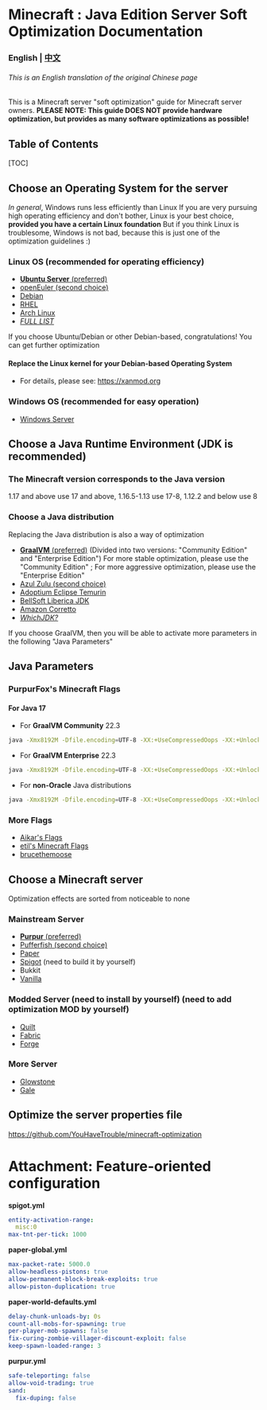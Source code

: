 # Minecraft : Java Edition   Server Soft Optimization Documentation
### English | [中文](https://github.com/purpurFox/mcje-sso-doc/blob/main/README_CHS.md)

###### *This is an English translation of the original Chinese page*


This is a Minecraft server "soft optimization" guide for Minecraft server owners. **PLEASE NOTE: This guide DOES NOT provide hardware optimization, but provides as many software optimizations as possible!**

## Table of Contents
[TOC]


## Choose an Operating System for the server
*In general*, Windows runs less efficiently than Linux
If you are very pursuing high operating efficiency and don't bother, Linux is your best choice, **provided you have a certain Linux foundation**
But if you think Linux is troublesome, Windows is not bad, because this is just one of the optimization guidelines :)

### Linux OS (recommended for operating efficiency)
- [**Ubuntu Server** (preferred)](https://ubuntu.com/download/server)
- [openEuler (second choice)](https://www.openeuler.org/en/download)
- [Debian](https://www.debian.org/download)
- [RHEL](https://www.redhat.com/en/technologies/linux-platforms/enterprise-linux)
- [Arch Linux](https://archlinux.org/download)
- [*FULL LIST*](https://en.wikipedia.org/wiki/List_of_Linux_distributions)

If you choose Ubuntu/Debian or other Debian-based, congratulations! You can get further optimization
#### Replace the Linux kernel for your Debian-based Operating System
- For details, please see: https://xanmod.org

### Windows OS (recommended for easy operation)
- [Windows Server](https://www.microsoft.com/en-gb/windows-server)


## Choose a Java Runtime Environment (JDK is recommended)

### The Minecraft version corresponds to the Java version
1.17 and above use 17 and above, 1.16.5-1.13 use 17-8, 1.12.2 and below use 8

### Choose a Java distribution
Replacing the Java distribution is also a way of optimization

- [**GraalVM** (preferred)](https://www.graalvm.org/downloads) (Divided into two versions: "Community Edition" and "Enterprise Edition")
For more stable optimization, please use the "Community Edition" ; For more aggressive optimization, please use the "Enterprise Edition"
- [Azul Zulu (second choice)](https://www.azul.com/downloads)
- [Adoptium Eclipse Temurin](https://adoptium.net/temurin/releases)
- [BellSoft Liberica JDK](https://bell-sw.com/pages/downloads)
- [Amazon Corretto](https://aws.amazon.com/en/corretto)
- [*WhichJDK?*](https://whichjdk.com)

If you choose GraalVM, then you will be able to activate more parameters in the following "Java Parameters"


## Java Parameters

### PurpurFox's Minecraft Flags

#### For Java 17
- For **GraalVM Community** 22.3
```bash
java -Xmx8192M -Dfile.encoding=UTF-8 -XX:+UseCompressedOops -XX:+UnlockExperimentalVMOptions -XX:+UnlockDiagnosticVMOptions -XX:+UseXMMForArrayCopy -XX:-DontCompileHugeMethods -XX:+PerfDisableSharedMem -XX:+DisableExplicitGC -XX:+AlwaysActAsServerClassMachine -XX:+ParallelRefProcEnabled -XX:+AlwaysPreTouch -XX:+UseNUMA -XX:+UseDynamicNumberOfGCThreads -XX:+UseFPUForSpilling -XX:+EnableJVMCI -XX:+UseJVMCICompiler -XX:+EagerJVMCI -XX:+UseFastUnorderedTimeStamps -XX:+UseCriticalJavaThreadPriority -XX:AllocatePrefetchStyle=3 -XX:ThreadPriorityPolicy=1 -XX:NmethodSweepActivity=1 -XX:ReservedCodeCacheSize=400M -XX:MaxNodeLimit=240000 -XX:NodeLimitFudgeFactor=8000 -XX:NonNMethodCodeHeapSize=12M -XX:ProfiledCodeHeapSize=194M -XX:NonProfiledCodeHeapSize=194M -XX:+UseG1GC -XX:MaxGCPauseMillis=200 -XX:G1NewSizePercent=30 -XX:G1MaxNewSizePercent=40 -XX:G1HeapRegionSize=16M -XX:G1ReservePercent=20 -XX:G1HeapWastePercent=5 -XX:G1MixedGCCountTarget=3 -XX:G1MixedGCLiveThresholdPercent=90 -XX:G1RSetUpdatingPauseTimePercent=5 -XX:+UseStringDeduplication -XX:+UseAES -XX:+UseAESIntrinsics -XX:+UseFMA -XX:+UseLoopPredicate -XX:+RangeCheckElimination -XX:+EliminateLocks -XX:+DoEscapeAnalysis -XX:+UseCodeCacheFlushing -XX:+SegmentedCodeCache -XX:+UseFastJNIAccessors -XX:+OptimizeStringConcat -XX:+UseThreadPriorities -XX:+OmitStackTraceInFastThrow -XX:+TrustFinalNonStaticFields -XX:+UseInlineCaches -XX:+RewriteBytecodes -XX:+RewriteFrequentPairs -XX:+UseFastStosb -XX:+UseNewLongLShift -XX:+UseXmmI2D -XX:+UseXmmI2F -XX:+UseXmmLoadAndClearUpper -XX:+UseXmmRegToRegMoveAll -XX:InitiatingHeapOccupancyPercent=15 -XX:SurvivorRatio=32 -XX:MaxTenuringThreshold=1 -XX:G1SATBBufferEnqueueingThresholdPercent=30 -XX:G1ConcMarkStepDurationMillis=5 -XX:G1ConcRSHotCardLimit=16 -XX:G1ConcRefinementServiceIntervalMillis=150 -XX:UseAVX=3 -XX:UseSSE=4 -XX:+OptoBundling -XX:+OptoScheduling -XX:+OptimizeFill -XX:+AlwaysCompileLoopMethods -XX:+UseCharacterCompareIntrinsics -XX:+UseCopySignIntrinsic -Xlog:async -Djava.security.egd=file:/dev/urandom -Dgraal.CompilerConfiguration=community -Dgraal.SpeculativeGuardMovement=true -Dlibgraal.WriteableCodeCache=true -XX:+EnableVectorSupport -XX:+EnableVectorAggressiveReboxing -XX:+AlignVector -XX:+UseVectorCmov -XX:+UseVectorStubs --add-modules=jdk.incubator.vector -jar server.jar --nogui
```

- For **GraalVM Enterprise** 22.3
```bash
java -Xmx8192M -Dfile.encoding=UTF-8 -XX:+UseCompressedOops -XX:+UnlockExperimentalVMOptions -XX:+UnlockDiagnosticVMOptions -XX:+UseXMMForArrayCopy -XX:-DontCompileHugeMethods -XX:+PerfDisableSharedMem -XX:+DisableExplicitGC -XX:+AlwaysActAsServerClassMachine -XX:+ParallelRefProcEnabled -XX:+AlwaysPreTouch -XX:+UseNUMA -XX:+UseDynamicNumberOfGCThreads -XX:+UseFPUForSpilling -XX:+EnableJVMCI -XX:+UseJVMCICompiler -XX:+EagerJVMCI -XX:+UseFastUnorderedTimeStamps -XX:+UseCriticalJavaThreadPriority -XX:AllocatePrefetchStyle=3 -XX:ThreadPriorityPolicy=1 -XX:NmethodSweepActivity=1 -XX:ReservedCodeCacheSize=400M -XX:MaxNodeLimit=240000 -XX:NodeLimitFudgeFactor=8000 -XX:NonNMethodCodeHeapSize=12M -XX:ProfiledCodeHeapSize=194M -XX:NonProfiledCodeHeapSize=194M -XX:+UseG1GC -XX:MaxGCPauseMillis=200 -XX:G1NewSizePercent=30 -XX:G1MaxNewSizePercent=40 -XX:G1HeapRegionSize=16M -XX:G1ReservePercent=20 -XX:G1HeapWastePercent=5 -XX:G1MixedGCCountTarget=3 -XX:G1MixedGCLiveThresholdPercent=90 -XX:G1RSetUpdatingPauseTimePercent=5 -XX:+UseStringDeduplication -XX:+UseAES -XX:+UseAESIntrinsics -XX:+UseFMA -XX:+UseLoopPredicate -XX:+RangeCheckElimination -XX:+EliminateLocks -XX:+DoEscapeAnalysis -XX:+UseCodeCacheFlushing -XX:+SegmentedCodeCache -XX:+UseFastJNIAccessors -XX:+OptimizeStringConcat -XX:+UseThreadPriorities -XX:+OmitStackTraceInFastThrow -XX:+TrustFinalNonStaticFields -XX:+UseInlineCaches -XX:+RewriteBytecodes -XX:+RewriteFrequentPairs -XX:+UseFastStosb -XX:+UseNewLongLShift -XX:+UseXmmI2D -XX:+UseXmmI2F -XX:+UseXmmLoadAndClearUpper -XX:+UseXmmRegToRegMoveAll -XX:InitiatingHeapOccupancyPercent=15 -XX:SurvivorRatio=32 -XX:MaxTenuringThreshold=1 -XX:G1SATBBufferEnqueueingThresholdPercent=30 -XX:G1ConcMarkStepDurationMillis=5 -XX:G1ConcRSHotCardLimit=16 -XX:G1ConcRefinementServiceIntervalMillis=150 -XX:UseAVX=3 -XX:UseSSE=4 -XX:+OptoBundling -XX:+OptoScheduling -XX:+OptimizeFill -XX:+AlwaysCompileLoopMethods -XX:+UseCharacterCompareIntrinsics -XX:+UseCopySignIntrinsic -Xlog:async -Djava.security.egd=file:/dev/urandom -Dgraal.TuneInlinerExploration=1 -Dgraal.CompilerConfiguration=enterprise -Dgraal.UsePriorityInlining=true -Dgraal.Vectorization=true -Dgraal.OptDuplication=true -Dgraal.DetectInvertedLoopsAsCounted=true -Dgraal.LoopInversion=true -Dgraal.VectorizeHashes=true -Dgraal.EnterprisePartialUnroll=true -Dgraal.VectorizeSIMD=true -Dgraal.StripMineNonCountedLoops=true -Dgraal.SpeculativeGuardMovement=true -Dgraal.InfeasiblePathCorrelation=true -Dgraal.BaseTargetSpending=160 -Dgraal.OptWriteMotion=true -Dlibgraal.WriteableCodeCache=true -XX:+EnableVectorSupport -XX:+EnableVectorAggressiveReboxing -XX:+AlignVector -XX:+UseVectorCmov -XX:+UseVectorStubs --add-modules=jdk.incubator.vector -jar server.jar --nogui
```

- For **non-Oracle** Java distributions
```bash
java -Xmx8192M -Dfile.encoding=UTF-8 -XX:+UseCompressedOops -XX:+UnlockExperimentalVMOptions -XX:+UnlockDiagnosticVMOptions -XX:+UseXMMForArrayCopy -XX:-DontCompileHugeMethods -XX:+PerfDisableSharedMem -XX:+DisableExplicitGC -XX:+AlwaysActAsServerClassMachine -XX:+ParallelRefProcEnabled -XX:+AlwaysPreTouch -XX:+UseNUMA -XX:+UseDynamicNumberOfGCThreads -XX:+UseFPUForSpilling -XX:+EnableJVMCI -XX:+EagerJVMCI -XX:+UseFastUnorderedTimeStamps -XX:+UseCriticalJavaThreadPriority -XX:AllocatePrefetchStyle=3 -XX:ThreadPriorityPolicy=1 -XX:NmethodSweepActivity=1 -XX:ReservedCodeCacheSize=400M -XX:MaxNodeLimit=240000 -XX:NodeLimitFudgeFactor=8000 -XX:NonNMethodCodeHeapSize=12M -XX:ProfiledCodeHeapSize=194M -XX:NonProfiledCodeHeapSize=194M -XX:+UseG1GC -XX:MaxGCPauseMillis=200 -XX:G1NewSizePercent=30 -XX:G1MaxNewSizePercent=40 -XX:G1HeapRegionSize=16M -XX:G1ReservePercent=20 -XX:G1HeapWastePercent=5 -XX:G1MixedGCCountTarget=3 -XX:G1MixedGCLiveThresholdPercent=90 -XX:G1RSetUpdatingPauseTimePercent=5 -XX:+UseStringDeduplication -XX:+UseAES -XX:+UseAESIntrinsics -XX:+UseFMA -XX:+UseLoopPredicate -XX:+RangeCheckElimination -XX:+EliminateLocks -XX:+DoEscapeAnalysis -XX:+UseCodeCacheFlushing -XX:+SegmentedCodeCache -XX:+UseFastJNIAccessors -XX:+OptimizeStringConcat -XX:+UseThreadPriorities -XX:+OmitStackTraceInFastThrow -XX:+TrustFinalNonStaticFields -XX:+UseInlineCaches -XX:+RewriteBytecodes -XX:+RewriteFrequentPairs -XX:+UseFastStosb -XX:+UseNewLongLShift -XX:+UseXmmI2D -XX:+UseXmmI2F -XX:+UseXmmLoadAndClearUpper -XX:+UseXmmRegToRegMoveAll -XX:InitiatingHeapOccupancyPercent=15 -XX:SurvivorRatio=32 -XX:MaxTenuringThreshold=1 -XX:G1SATBBufferEnqueueingThresholdPercent=30 -XX:G1ConcMarkStepDurationMillis=5 -XX:G1ConcRSHotCardLimit=16 -XX:G1ConcRefinementServiceIntervalMillis=150 -XX:UseAVX=3 -XX:UseSSE=4 -XX:+OptoBundling -XX:+OptoScheduling -XX:+OptimizeFill -XX:+AlwaysCompileLoopMethods -XX:+UseCharacterCompareIntrinsics -XX:+UseCopySignIntrinsic -Xlog:async -Djava.security.egd=file:/dev/urandom -XX:+EnableVectorSupport -XX:+EnableVectorAggressiveReboxing -XX:+AlignVector -XX:+UseVectorCmov -XX:+UseVectorStubs --add-modules=jdk.incubator.vector -jar server.jar --nogui
```

### More Flags
- [Aikar's Flags](https://docs.papermc.io/paper/aikars-flags)
- [etil's Minecraft Flags](https://github.com/etil2jz/etil-minecraft-flags)
- [brucethemoose](https://github.com/brucethemoose/Minecraft-Performance-Flags-Benchmarks)


## Choose a Minecraft server
Optimization effects are sorted from noticeable to none

### Mainstream Server
- [**Purpur** (preferred)](https://purpurmc.org/downloads)
- [Pufferfish (second choice)](https://pufferfish.host/downloads)
- [Paper](https://papermc.io/downloads)
- [Spigot](https://www.spigotmc.org/wiki/buildtools) (need to build it by yourself)
- Bukkit
- [Vanilla](https://www.minecraft.net/download/server)

### Modded Server (need to install by yourself) (need to add optimization MOD by yourself)
- [Quilt](https://quiltmc.org/en/install)
- [Fabric](https://fabricmc.net/use/installer)
- [Forge](https://files.minecraftforge.net/net/minecraftforge/forge)

### More Server
- [Glowstone](https://glowstone.net/#downloads)
- [Gale](https://github.com/GaleMC/Gale)


## Optimize the server properties file
https://github.com/YouHaveTrouble/minecraft-optimization


# Attachment: Feature-oriented configuration
**spigot.yml**
```yaml
entity-activation-range:
  misc:0
max-tnt-per-tick: 1000
```

**paper-global.yml**
```yaml
max-packet-rate: 5000.0
allow-headless-pistons: true
allow-permanent-block-break-exploits: true
allow-piston-duplication: true
```

**paper-world-defaults.yml**
```yaml
delay-chunk-unloads-by: 0s
count-all-mobs-for-spawning: true
per-player-mob-spawns: false
fix-curing-zombie-villager-discount-exploit: false
keep-spawn-loaded-range: 3
```

**purpur.yml**
```yaml
safe-teleporting: false
allow-void-trading: true
sand:
  fix-duping: false
```
